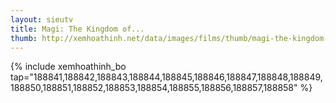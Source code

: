 ```yaml
---
layout: sieutv
title: Magi: The Kingdom of...
thumb: http://xemhoathinh.net/data/images/films/thumb/magi-the-kingdom-of-magic-magi-the-kingdom-of-magic-2012.jpg
---
```

{% include xemhoathinh_bo tap="188841,188842,188843,188844,188845,188846,188847,188848,188849,188850,188851,188852,188853,188854,188855,188856,188857,188858" %} 
